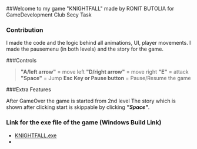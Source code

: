 ##Welcome to my game "KNIGHTFALL" made by RONIT BUTOLIA for GameDevelopment Club Secy Task


### Contribution
I made the code and the logic behind all animations, UI, player movements. 
I made the pausemenu (in both levels) and the story for the game.


###Controls
> **"A/left arrow"** = move left
> **"D/right arrow"** = move right
> **"E"** = attack
> **"Space"** = Jump
> **Esc Key or Pause button** = Pause/Resume the game

###Extra Features

After GameOver the game is started from 2nd level
The story which is shown after clicking start is skippable by clicking ***"Space"***.

### Link for the exe file of the game (Windows Build Link)
- [KNIGHTFALL.exe](https://drive.google.com/drive/folders/11ZEPDSise93r3cmH2DFh8znj9bhWa2BZ?usp=drive_link)
- 
